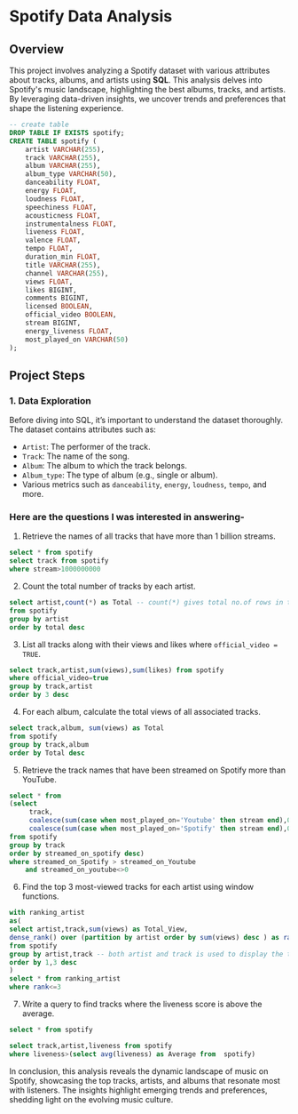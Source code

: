 # Spotify Data Analysis

## Overview
This project involves analyzing a Spotify dataset with various attributes about tracks, albums, and artists using **SQL**. 
This analysis delves into Spotify's music landscape, highlighting the best albums, tracks, and artists. By leveraging data-driven insights, we uncover trends and preferences that shape the listening experience.

```sql
-- create table
DROP TABLE IF EXISTS spotify;
CREATE TABLE spotify (
    artist VARCHAR(255),
    track VARCHAR(255),
    album VARCHAR(255),
    album_type VARCHAR(50),
    danceability FLOAT,
    energy FLOAT,
    loudness FLOAT,
    speechiness FLOAT,
    acousticness FLOAT,
    instrumentalness FLOAT,
    liveness FLOAT,
    valence FLOAT,
    tempo FLOAT,
    duration_min FLOAT,
    title VARCHAR(255),
    channel VARCHAR(255),
    views FLOAT,
    likes BIGINT,
    comments BIGINT,
    licensed BOOLEAN,
    official_video BOOLEAN,
    stream BIGINT,
    energy_liveness FLOAT,
    most_played_on VARCHAR(50)
);
```
## Project Steps

### 1. Data Exploration
Before diving into SQL, it’s important to understand the dataset thoroughly. The dataset contains attributes such as:
- `Artist`: The performer of the track.
- `Track`: The name of the song.
- `Album`: The album to which the track belongs.
- `Album_type`: The type of album (e.g., single or album).
- Various metrics such as `danceability`, `energy`, `loudness`, `tempo`, and more.

### Here are the questions I was interested in answering- 

1. Retrieve the names of all tracks that have more than 1 billion streams.
```sql
select * from spotify
select track from spotify
where stream>1000000000
```
2. Count the total number of tracks by each artist.
```sql
select artist,count(*) as Total -- count(*) gives total no.of rows in the table.
from spotify
group by artist
order by total desc
```
3. List all tracks along with their views and likes where `official_video = TRUE`.
```sql
select track,artist,sum(views),sum(likes) from spotify
where official_video=true
group by track,artist
order by 3 desc
```
4. For each album, calculate the total views of all associated tracks.
```sql
select track,album, sum(views) as Total 
from spotify
group by track,album
order by Total desc
```
5. Retrieve the track names that have been streamed on Spotify more than YouTube.
```sql
select * from 
(select 
     track,
	 coalesce(sum(case when most_played_on='Youtube' then stream end),0) as streamed_on_Youtube,
     coalesce(sum(case when most_played_on='Spotify' then stream end),0) as streamed_on_Spotify
from spotify 
group by track
order by streamed_on_spotify desc) 
where streamed_on_Spotify > streamed_on_Youtube
 	and streamed_on_youtube<>0
```
6. Find the top 3 most-viewed tracks for each artist using window functions.
```sql
with ranking_artist 
as(
select artist,track,sum(views) as Total_View,
dense_rank() over (partition by artist order by sum(views) desc ) as rank
from spotify
group by artist,track -- both artist and track is used to display the tracks of each artist
order by 1,3 desc
)
select * from ranking_artist
where rank<=3
```
7. Write a query to find tracks where the liveness score is above the average.
```sql
select * from spotify

select track,artist,liveness from spotify
where liveness>(select avg(liveness) as Average from  spotify)
```

In conclusion, this analysis reveals the dynamic landscape of music on Spotify, showcasing the top tracks, artists, and albums that resonate most with listeners. The insights highlight emerging trends and preferences, shedding light on the evolving music culture. 



